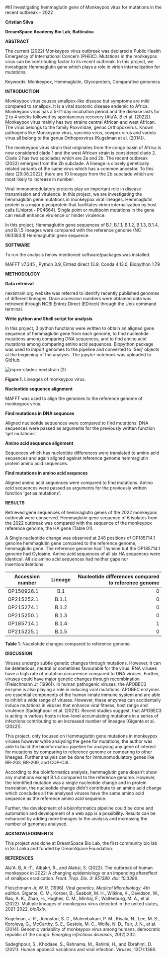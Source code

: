 #h1 Investigating hemmaglutin gene of Monkeypox virus for mutations in the recent outbreak - 2022

**Cristian Silva** 

**DreamSpace Academy Bio Lab, Batticaloa**

**ABSTRACT**

The current (2022) Monkeypox virus outbreak was declared a Public Health Emergency of International Concern (PHEIC). Mutations in the monkeypox virus can be contributing factor to its recent outbreak. In this project, we investigate Hemmaglutin gene which plays a role in virion internalization for mutations.

Keywords: Monkeypox, Hemmaglutin, Glycoprotein, Comparative genomics

**INTRODUCTION**

Monkeypox virus causes smallpox-like disease but symptoms are mild compared to smallpox. It is a viral zootonic disease endemic to Africa. Monkeypox virus has a 5-21 day incubation period and the disease lasts for 2 to 4 weeks followed by spontaneous recovery (Ala'A. B et al. (2022)). Monkeypox virus mainly has two strains central African and west African. The virus belongs to the family Poxviridae, genus Orthopoxvirus. Known pathogens like Monkeypox virus, vaccinia virus, cowpox virus and variola virus all belong to the genus Orthopoxvirus (Kugelman et al. (2014)).

The monkeypox virus strain that originates from the congo basin of Africa is now considered clade 1 and the west African strain is considered clade 2. Clade 2 has two subclades which are 2a and 2b. The recent outbreak (2022) emerged from the 2b subclade. A lineage is closely genetically related variants of the same virus which has a common ancestor. To this date (29.08.2022), there are 10 lineages from the 2b subclade which are most likely to increase in number.

Viral immunomodulatory proteins play an important role in disease transmission and virulence. In this project, we are investigating the hemmaglutin gene mutations in monkeypox viral lineages. Hemmaglutin protein is a major glycoprotein that facilitates virion internalization by host cells (Uniprot - P04664). Single point or multipoint mutations in the gene can result enhance virulence or hinder virulence.

In this project, Hemmagluttin gene sequences of B.1, B.1.1, B.1.2, B.1.3, B.1.4, and B.1.5 lineages were compared with the reference genome (NC 063383.1) Hemmagluttin gene sequence.

**SOFTWARE**

To run the analysis below mentioned software/packages was installed.

MAFFT v7.245 , Python 3.9, Entrez direct 13.9, Conda 4.13.0, Biopython 1.79

**METHODOLOGY**

**Data retrieval**

nextstrain.org website was referred to identify recently published genomes of different lineages. Once accession numbers were obtained data was retrieved through NCBI Entrez Direct (EDirect) through the Unix command terminal.

**Write python and Shell script for analysis**

In this project, 3 python functions were written to obtain an aligned gene sequence of hemmaglutin gene from each genome, to find nucleotide mutations among comparing DNA sequences, and to find amino acid mutations among comparing amino acid sequences. Biopython package was used to import genomes to the pipeline and converted to 'Seq' objects at the beginning of the analysis. The jupyter notebook was uploaded to GitHub.

![mpxv-clades-nextstrain (2)](https://user-images.githubusercontent.com/54774527/203489963-e234a9a2-b0be-427c-9793-af635d114332.jpg)


**Figure 1.** Lineages of monkeypox virus.


**Nucleotide sequence alignment**

MAFFT was used to align the genomes to the reference genome of monkeypox virus.

**Find mutations in DNA sequnces**

Aligned nucleotide sequences were compared to find mutations. DNA sequences were passed as arguments for the previously written function 'get mutations'.

**Amino acid sequence alignment**

Sequences which has nucleotide differences were translated to amino acid sequences and again aligned against reference genome hemmaglutin protein amino acid sequences.

**Find mutations in amino acid sequnces**

Aligned amino acid sequences were compared to find mutations. Amino acid sequences were passed as arguments for the previously written function 'get aa mutations'.

**RESULTS**

Retrieved gene sequences of hemmaglutin genes of the 2022 monkeypox outbreak were conserved. Hemmaglutin gene sequence of 6 isolates from the 2022 outbreak was compared with the sequence of the monkeypox reference genome, the HA gene (Table 01).

A Single nucleotide change was observed at 248 positions of OP185714.1 genome hemmaglutin gene compared to the reference genome, hemmaglutin gene. The reference genome had Thymine but the OP185714.1 genome had Cytosine. Amino acid sequences of all six HA sequences were identical. All six amino acid sequences had neither gaps nor insertion/deletions.





| Accession number   |      Lineage  |  Nucleotide differences compared to reference genome|
|--------------------|:-------------:|----------------------------------------------------:|
| OP150926.1         |  B.1          | 0                                                   |
| OP215252.1         |  B.1.1        | 0                                                   |
| OP215274.1         |  B.1.2        | 0                                                   |
| OP215250.1         |  B.1.3        | 0                                                   |
| OP185714.1         |  B.1.4        | 1                                                   |
| OP215225.1         |  B.1.5        | 0                                                   |

**Table 1.** Nucelotide changes compared to reference genome.

**DISCUSSION**

Viruses undergo subtle genetic changes through mutations. However, it can be deleterious, neutral or sometimes favourable for the virus. RNA viruses have a high rate of mutation occurrence compared to DNA viruses. Further, viruses could have major genetic changes through recombination (Fleischmann Jr (1996)). In human pathogenic viruses, the APOBEC3 enzyme is also playing a role in inducing viral mutations. APOBEC enzymes are essential components of the human innate immune system and are able to inhibit a wide range of viruses. However, these enzymes can accidentally induce mutations in viruses that enhance viral fitness, host range and virulence (Sadeghpour et al. (2021)). Recent studies suggest, that APOBEC3 is acting in various hosts in low-level accumulating mutations in a series of infections contributing to an increased number of lineages (Gigante et al. (2022)).

This project, only focused on Hemmagluttin gene mutations in monkeypox viruses however while analysing the gene for mutations, the author was able to build the bioinformatics pipeline for analysing any gene of interest for mutations by comparing to reference genome or comparing to other lineages. Further analysis can be done for immunomodulatory genes like BR-203, BR-209, and COP-C3L.

According to the bioinformatics analysis, hemmaglutin gene doesn't show any mutations except B.1.4 compared to the reference genome. However, the identified mutation was a single nucleotide change and in protein translation, the nucleotide change didn't contribute to an amino acid change which concludes all the analysed viruses have the same amino acid sequence as the reference amino acid sequence.

Further, the development of a bioinformatics pipeline could be done and automation and development of a web app is a possibility. Results can be enhanced by adding more lineages to the analysis and increasing the number of genomes analysed.

**ACKNOWLEDGMENTS**

This project was done at DreamSpace Bio Lab, the first community bio lab in Sri Lanka and funded by DreamSpace Foundation.

**REFERENCES**

Ala'A. B, A.-T., Albakri, R., and Alabsi, S. (2022). The outbreak of human monkeypox in 2022: A changing epidemiology or an impending aftereffect of smallpox eradication. _Front. Trop. Dis. 3:_ _951380. doi: 10.3389_.

Fleischmann Jr, W. R. (1996). Viral genetics. _Medical Microbiology. 4th edition_. Gigante, C. M., Korber, B., Seabolt, M. H., Wilkins, K., Davidson, W., Rao, A. K., Zhao, H., Hughes, C. M., Minhaj, F., Waltenburg, M. A., et al. (2022). Multiple lineages of monkeypox virus detected in the united states, 2021-2022. _bioRxiv_.

Kugelman, J. R., Johnston, S. C., Mulembakani, P. M., Kisalu, N., Lee, M. S., Koroleva, G., McCarthy, S. E., Gestole, M. C., Wolfe, N. D., Fair, J. N., et al. (2014). Genomic variability of monkeypox virus among humans, democratic republic of the congo. _Emerging infectious diseases_, 20(2):232.

Sadeghpour, S., Khodaee, S., Rahnama, M., Rahimi, H., and Ebrahimi, D. (2021). Human apobec3 variations and viral infection. _Viruses_, 13(7):1366.


